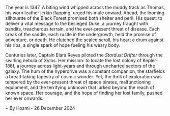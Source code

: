 
The year is 1347.  A biting wind whipped across the muddy track as Thomas, his worn leather jerkin flapping, urged his mule onward.  Ahead, the looming silhouette of the Black Forest promised both shelter and peril.  His quest: to deliver a vital message to the besieged Duke, a journey fraught with bandits, treacherous terrain, and the ever-present threat of disease.  Each creak of the saddle, each rustle in the undergrowth, held the promise of adventure, or death. He clutched the sealed scroll, his heart a drum against his ribs, a single spark of hope fueling his weary body.

Centuries later, Captain Elara Reyes piloted the *Stardust Drifter* through the swirling nebula of Xylos.  Her mission: to locate the lost colony of Kepler-186f, a journey across light-years and through uncharted sectors of the galaxy.  The hum of the hyperdrive was a constant companion, the starfields a breathtaking tapestry of cosmic wonder. Yet, the thrill of exploration was tempered by the ever-present threat of space pirates, malfunctioning equipment, and the terrifying unknown that lurked beyond the reach of known space.  Her courage, and the hope of finding her lost family, pushed her ever onwards.

~ By Hozmi - 26 December 2024
